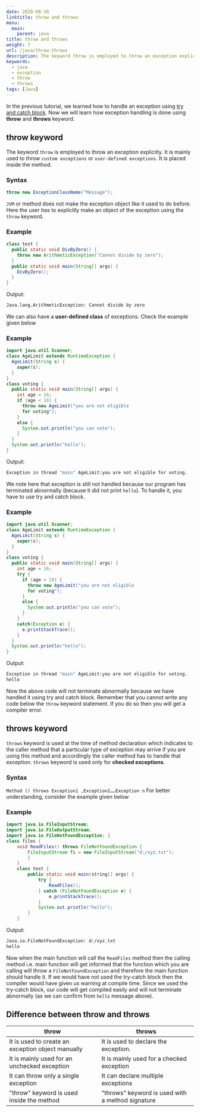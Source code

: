 ```yaml
---
date: 2020-08-30
linktitle: throw and throws
menu:
  main:
    parent: java
title: throw and throws
weight: 7
url: /java/throw-throws
description: The keyword throw is employed to throw an exception explicitly. It is mainly used to throw custom exceptions or user-defined exceptions.
keywords:
  - java
  - exception
  - throw
  - throws
tags: [Java]  
---
```

In the previous tutorial, we learned how to handle an exception using [try and catch block](/java/exception-handling/#try-and-catch/). Now we will learn how exception handling is done using **throw** and **throws** keyword.

## throw keyword
The keyword `throw` is employed to throw an exception explicitly. It is mainly used to throw `custom exceptions` or `user-defined exceptions`. It is placed inside the method.

### Syntax
```java
throw new ExceptionClassName("Message");
```
`JVM` or method does not make the exception object like it used to do before. Here the user has to explicitly make an object of the exception using the `throw` keyword.

### Example
```java
class test {
  public static void DivByZero() {
    throw new ArithmeticException("Cannot divide by zero");
  }
  public static void main(String[] args) {
    DivByZero();
  }
}
```
Output: 
```bash
Java.lang.ArithmeticException: Cannot divide by zero
```
We can also have a **user-defined class** of exceptions. Check the example given below
### Example
```java
import java.util.Scanner;
class AgeLimit extends RuntimeException {
  AgeLimit(String s) {
    super(s);
  }
}
class voting {
  public static void main(String[] args) {
    int age = 16;
    if (age < 18) {
      throw new AgeLimit("you are not eligible
      for voting");
    }
    else {
      System.out.println("you can vote");
    }
  }
  System.out.println("hello");
}
```
Output:
```bash
Exception in thread "main" AgeLimit:you are not eligible for voting.
```
We note here that exception is still not handled because our program has terminated abnormally (because it did not print `hello`). To handle it, you have to use try and catch block.

### Example
```java
import java.util.Scanner;
class AgeLimit extends RuntimeException {
  AgeLimit(String s) {
    super(s);
  }
}
class voting {
  public static void main(String[] args) {
    int age = 16;
    try {
      if (age < 18) {
        throw new AgeLimit("you are not eligible
        for voting");
      }
      else {
        System.out.println("you can vote");
      }
    }
    catch(Exception e) {
      e.printStackTrace();
    }
  }
  System.out.println("hello");
}
```
Output:
```bash
Exception in thread "main" AgeLimit:you are not eligible for voting.
hello 
```
Now the above code will not terminate abnormally because we have handled it using try and catch block. Remember that you cannot write any code below the `throw` keyword statement. If you do so then you will get a compiler error.

## throws keyword
`throws` keyword is used at the time of method declaration which indicates to the caller method that a particular type of exception may arrive if you are using this method and accordingly the caller method has to handle that exception. `throws` keyword is used only for **checked exceptions**.
### Syntax
`Method () throws Exception1 ,Exception2……Exception n`
For better understanding, consider the example given below
### Example
```java
import java.io.FileInputStream;
import java.io.FileOutputStream;
import java.io.FileNotFoundException; {
class files {
    void ReadFiles() throws FileNotFoundException {
        FileInputStream fi = new FileInputStream("d:/xyz.txt");
        }
    }
    class test {
        public static void main(string[] args) {
            try {
                ReadFiles();
            } catch (FileNotFoundException e) {
                e.printStackTrace();
            }
            System.out.println("hello");
        }
    }
```
Output:
```bash
Java.io.FileNotFoundException: d:/xyz.txt
hello 
```
Now when the main function will call the `ReadFiles` method then the calling method i.e. main function will get informed that the function which you are calling will throw a `FileNotFoundException` and therefore the main function should handle it. If we would have not used the try-catch block then the compiler would have given us warning at compile time. Since we used the try-catch block, our code will get compiled easily and will not terminate abnormally (as we can confirm from `hello` message above).

## Difference between throw and throws
| throw                                             | throws                                           |
|---------------------------------------------------|--------------------------------------------------|
| It is used to create an exception object manually | It is used to declare the exception.             |
| It is mainly used for an unchecked exception      | It is mainly used for a checked exception        |
| It can throw only a single exception              | It can declare multiple exceptions               |
| "throw" keyword is used inside the method         | "throws" keyword is used with a method signature |
